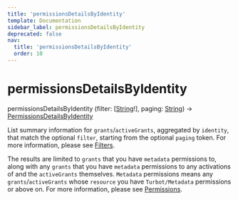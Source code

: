 ```yaml
---
title: 'permissionsDetailsByIdentity'
template: Documentation
sidebar_label: permissionsDetailsByIdentity
deprecated: false
nav:
  title: 'permissionsDetailsByIdentity'
  order: 10
---
```


# permissionsDetailsByIdentity

<div className="pb-4 font-roboto-slab text-lg"><span className="font-bold">permissionsDetailsByIdentity</span> <span style={{'fontWeight':400,'fontSize':'0.85em'}}>(filter: [<a href="/guardrails/docs/reference/graphql/scalar/String">String</a>!], paging: <a href="/guardrails/docs/reference/graphql/scalar/String">String</a>) &rarr; <a href="/guardrails/docs/reference/graphql/object/PermissionsDetailsByIdentity">PermissionsDetailsByIdentity</a></span>
</div>



List summary information for `grants`/`activeGrants`, aggregated by `identity`, that match the optional `filter`, starting from the optional `paging` token. For more information, please see [Filters](https://turbot.com/guardrails/docs/reference/filter).

The results are limited to `grants` that you have `metadata` permissions to, along with any `grants` that you have `metadata` permissions to any activations of and the `activeGrants` themselves. `Metadata` permissions means any `grants`/`activeGrants` whose `resource` you have `Turbot/Metadata` permissions or above on. For more information, please see [Permissions](https://turbot.com/guardrails/docs/concepts/iam/permissions).